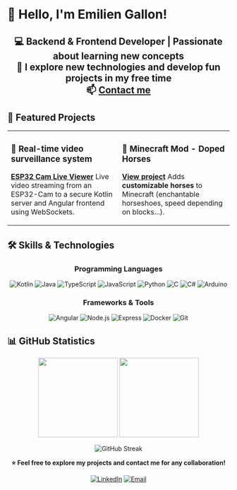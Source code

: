# 👋 Hello, I'm Emilien Gallon!
<div align="center">
  
**💻 Backend & Frontend Developer | Passionate about learning new concepts**  
**🌱 I explore new technologies and develop fun projects in my free time**  
**📫 [Contact me](mailto:gallonemilien@gmail.com)**
---
</div>

## 🚀 Featured Projects
<table>
<tr>
<td width="50%">

### 🎥 **Real-time video surveillance system**
**[ESP32 Cam Live Viewer](https://github.com/GallonEmilien/esp32cam-websocket-live-viewer)**
Live video streaming from an ESP32-Cam to a secure Kotlin server and Angular frontend using WebSockets.
</td>
<td width="50%">

### 🦄 **Minecraft Mod - Doped Horses**  
**[View project](https://github.com/GallonEmilien/dopedhorses)**
Adds **customizable horses** to Minecraft (enchantable horseshoes, speed depending on blocks...).
</td>
</tr>
</table>


## 🛠 Skills & Technologies
<div align="center">

### **Programming Languages**
![Kotlin](https://img.shields.io/badge/Kotlin-7F52FF?style=for-the-badge&logo=kotlin&logoColor=white) 
![Java](https://img.shields.io/badge/Java-007396?style=for-the-badge&logo=openjdk&logoColor=white) 
![TypeScript](https://img.shields.io/badge/TypeScript-3178C6?style=for-the-badge&logo=typescript&logoColor=white) 
![JavaScript](https://img.shields.io/badge/JavaScript-F7DF1E?style=for-the-badge&logo=javascript&logoColor=black) 
![Python](https://img.shields.io/badge/Python-3776AB?style=for-the-badge&logo=python&logoColor=white) 
![C](https://img.shields.io/badge/C-00599C?style=for-the-badge&logo=c&logoColor=white) 
![C#](https://img.shields.io/badge/C%23-239120?style=for-the-badge&logo=c-sharp&logoColor=white) 
![Arduino](https://img.shields.io/badge/Arduino-00979D?style=for-the-badge&logo=arduino&logoColor=white)

### **Frameworks & Tools**
![Angular](https://img.shields.io/badge/Angular-DD0031?style=for-the-badge&logo=angular&logoColor=white) 
![Node.js](https://img.shields.io/badge/Node.js-339933?style=for-the-badge&logo=node.js&logoColor=white) 
![Express](https://img.shields.io/badge/Express-000000?style=for-the-badge&logo=express&logoColor=white) 
![Docker](https://img.shields.io/badge/Docker-2496ED?style=for-the-badge&logo=docker&logoColor=white) 
![Git](https://img.shields.io/badge/Git-F05032?style=for-the-badge&logo=git&logoColor=white)
</div>

## 📊 GitHub Statistics
<div align="center">
  
<img height="180em" src="https://github-readme-stats.vercel.app/api?username=GallonEmilien&show_icons=true&theme=tokyonight&include_all_commits=true&count_private=true"/>
<img height="180em" src="https://github-readme-stats.vercel.app/api/top-langs/?username=GallonEmilien&layout=compact&theme=tokyonight"/>
</div>
<div align="center">
  
![GitHub Streak](https://github-readme-streak-stats.herokuapp.com/?user=GallonEmilien&theme=tokyonight)
</div>


<div align="center">
  
**⭐ Feel free to explore my projects and contact me for any collaboration!**

[![LinkedIn](https://img.shields.io/badge/LinkedIn-0077B5?style=for-the-badge&logo=linkedin&logoColor=white)](https://www.linkedin.com/in/emilien-g-076a311b5/)
[![Email](https://img.shields.io/badge/Email-D14836?style=for-the-badge&logo=gmail&logoColor=white)](mailto:gallonemilien@gmail.com)

</div>
